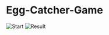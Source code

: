 ﻿# Egg-Catcher-Game
 ![Start ](https://github.com/AvisheikhKundu/Egg-Catcher-Game/assets/99108598/10b0a7aa-7873-40e9-aa9e-64556b4fb0a3)
![Result](https://github.com/AvisheikhKundu/Egg-Catcher-Game/assets/99108598/c3cf6b41-0f06-48ea-814d-d6599857d675)

